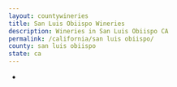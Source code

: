 ```yaml
---
layout: countywineries
title: San Luis Obiispo Wineries
description: Wineries in San Luis Obiispo CA
permalink: /california/san luis obiispo/
county: san luis obiispo
state: ca
---
```

-
